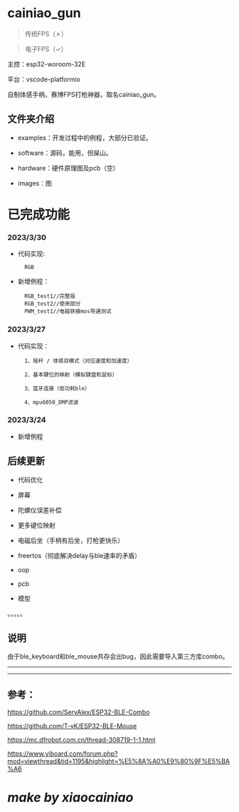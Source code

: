 # cainiao_gun
>传统FPS（✗）

>电子FPS（✓）

主控：esp32-woroom-32E

平台：vscode-platformio


自制体感手柄，赛博FPS打枪神器，取名cainiao_gun。

## 文件夹介绍
- examples：开发过程中的例程，大部分已验证。

- software：源码，能用，但屎山。

- hardware：硬件原理图及pcb（空）

- images：图

# 已完成功能

### **2023/3/30**

- 代码实现:
        
        RGB

- 新增例程：
        
        RGB_test1//完整版
        RGB_test2//使用部分
        PWM_test1//电磁铁接mos导通测试

### **2023/3/27**

- 代码实现：
        
        1、摇杆 / 体感双模式（对应速度和加速度）

        2、基本键位的映射（模拟键盘和鼠标）

        3、蓝牙连接（低功耗ble）

        4、mpu6050_DMP滤波

### **2023/3/24**

- 新增例程

## 后续更新

- 代码优化

- 屏幕

- 陀螺仪误差补偿

- 更多键位映射

- 电磁后坐（手柄有后坐，打枪更快乐）

- freertos（彻底解决delay与ble速率的矛盾）

- oop

- pcb

- 模型

。。。。。


## 说明

由于ble_keyboard和ble_mouse共存会出bug，因此需要导入第三方库combo。

*****
*****

## 参考：

https://github.com/ServAlex/ESP32-BLE-Combo

https://github.com/T-vK/ESP32-BLE-Mouse

https://mc.dfrobot.com.cn/thread-308719-1-1.html

https://www.yiboard.com/forum.php?mod=viewthread&tid=1195&highlight=%E5%8A%A0%E9%80%9F%E5%BA%A6

# *make by xiaocainiao* 
